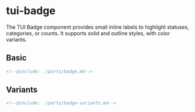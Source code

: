 # tui-badge

The TUI Badge component provides small inline labels to highlight statuses, categories, or counts. It supports solid and outline styles, with color variants.

## Basic

```html
<!--@include: ./parts/badge.md-->
```

<div class="flex gap-2 flex-wrap">
<!--@include: ./parts/badge.md-->
</div>

## Variants

```html
<!--@include: ./parts/badge-variants.md-->
```

<div class="flex items-start gap-2 flex-wrap">
<!--@include: ./parts/badge-variants.md-->
</div>
